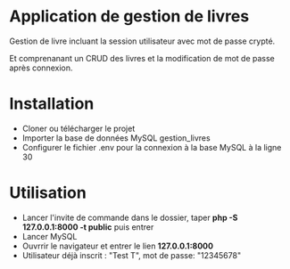 <h1>Application de gestion de livres</h1>
<p>Gestion de livre incluant la session utilisateur avec mot de passe crypté.</p>
<p>Et comprenanant un CRUD des livres et la modification de mot de passe après connexion.</p>

<h1>Installation</h1>
<ul>
  <li>Cloner ou télécharger le projet</li>
  <li>Importer la base de données MySQL gestion_livres</li>
  <li>Configurer le fichier .env pour la connexion à la base MySQL à la ligne 30</li>
</ul>

<h1>Utilisation</h1>
<ul>
  <li>Lancer l'invite de commande dans le dossier, taper <strong>php -S 127.0.0.1:8000 -t public</strong> puis entrer</li>
  <li>Lancer MySQL</li>
  <li>Ouvrrir le navigateur et entrer le lien <strong>127.0.0.1:8000</strong></li>
  <li>Utilisateur déjà inscrit : "Test T", mot de passe: "12345678"</li>
</ul>
